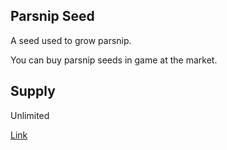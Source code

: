 ## Parsnip Seed

A seed used to grow parsnip.

You can buy parsnip seeds in game at the market.

## Supply

Unlimited

[Link](https://docs.sunflower-land.com/player-guides/crop-farming)
